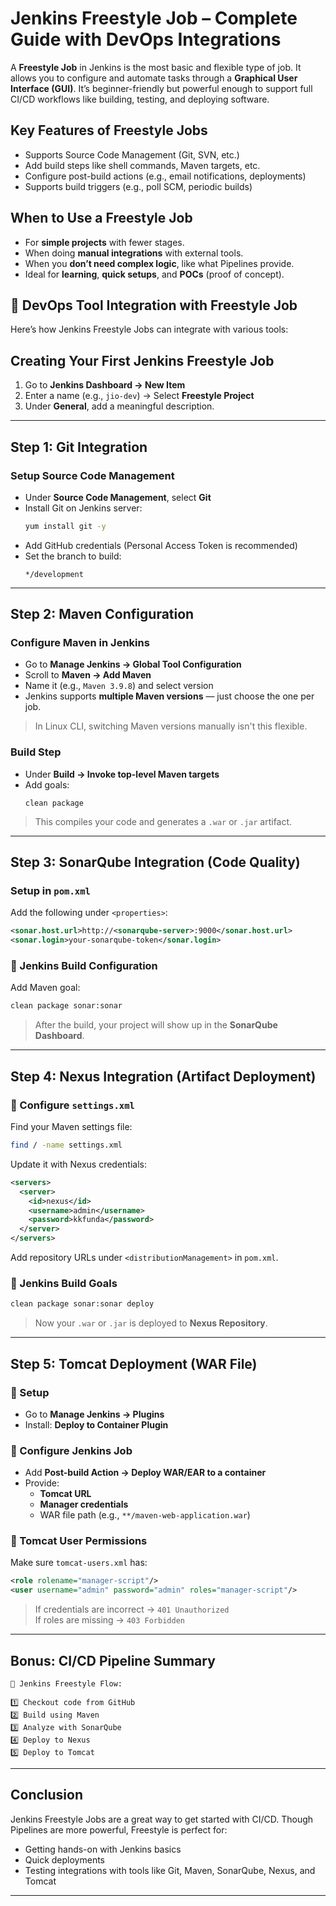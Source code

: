 
# Jenkins Freestyle Job – Complete Guide with DevOps Integrations

A **Freestyle Job** in Jenkins is the most basic and flexible type of job. It allows you to configure and automate tasks through a **Graphical User Interface (GUI)**. It’s beginner-friendly but powerful enough to support full CI/CD workflows like building, testing, and deploying software.

## Key Features of Freestyle Jobs
-  Supports Source Code Management (Git, SVN, etc.)
- Add build steps like shell commands, Maven targets, etc.
- Configure post-build actions (e.g., email notifications, deployments)
-  Supports build triggers (e.g., poll SCM, periodic builds)

##  When to Use a Freestyle Job
- For **simple projects** with fewer stages.
- When doing **manual integrations** with external tools.
- When you **don’t need complex logic**, like what Pipelines provide.
- Ideal for **learning**, **quick setups**, and **POCs** (proof of concept).

## 🔗 DevOps Tool Integration with Freestyle Job

Here’s how Jenkins Freestyle Jobs can integrate with various tools:

##  Creating Your First Jenkins Freestyle Job 
1. Go to **Jenkins Dashboard → New Item**
2. Enter a name (e.g., `jio-dev`) → Select **Freestyle Project**
3. Under **General**, add a meaningful description.

---

##  Step 1: Git Integration

###  Setup Source Code Management

- Under **Source Code Management**, select **Git**
- Install Git on Jenkins server:
  ```bash
  yum install git -y
  ```
- Add GitHub credentials (Personal Access Token is recommended)
- Set the branch to build:
  ```
  */development
  ```

---

##  Step 2: Maven Configuration

### Configure Maven in Jenkins
- Go to **Manage Jenkins → Global Tool Configuration**
- Scroll to **Maven → Add Maven**
- Name it (e.g., `Maven 3.9.8`) and select version
- Jenkins supports **multiple Maven versions** — just choose the one per job.

>  In Linux CLI, switching Maven versions manually isn't this flexible.

### Build Step
- Under **Build → Invoke top-level Maven targets**
- Add goals:
  ```
  clean package
  ```

>  This compiles your code and generates a `.war` or `.jar` artifact.

---

##  Step 3: SonarQube Integration (Code Quality)

### Setup in `pom.xml`

Add the following under `<properties>`:

```xml
<sonar.host.url>http://<sonarqube-server>:9000</sonar.host.url>
<sonar.login>your-sonarqube-token</sonar.login>
```

### 🔹 Jenkins Build Configuration

Add Maven goal:
```bash
clean package sonar:sonar
```

> After the build, your project will show up in the **SonarQube Dashboard**.

---

##  Step 4: Nexus Integration (Artifact Deployment)

### 🔹 Configure `settings.xml`

Find your Maven settings file:
```bash
find / -name settings.xml
```

Update it with Nexus credentials:

```xml
<servers>
  <server>
    <id>nexus</id>
    <username>admin</username>
    <password>kkfunda</password>
  </server>
</servers>
```

Add repository URLs under `<distributionManagement>` in `pom.xml`.

### 🔹 Jenkins Build Goals

```bash
clean package sonar:sonar deploy
```

>  Now your `.war` or `.jar` is deployed to **Nexus Repository**.

---

## Step 5: Tomcat Deployment (WAR File)

### 🔹 Setup

- Go to **Manage Jenkins → Plugins**
- Install: **Deploy to Container Plugin**

### 🔹 Configure Jenkins Job

- Add **Post-build Action → Deploy WAR/EAR to a container**
- Provide:
  - **Tomcat URL**
  - **Manager credentials**
  - WAR file path (e.g., `**/maven-web-application.war`)

### 🔹 Tomcat User Permissions

Make sure `tomcat-users.xml` has:

```xml
<role rolename="manager-script"/>
<user username="admin" password="admin" roles="manager-script"/>
```

>  If credentials are incorrect → `401 Unauthorized`  
>  If roles are missing → `403 Forbidden`

---

## Bonus: CI/CD Pipeline Summary

```
🔁 Jenkins Freestyle Flow:

1️⃣ Checkout code from GitHub  
2️⃣ Build using Maven  
3️⃣ Analyze with SonarQube  
4️⃣ Deploy to Nexus  
5️⃣ Deploy to Tomcat  
```

---

##  Conclusion

Jenkins Freestyle Jobs are a great way to get started with CI/CD. Though Pipelines are more powerful, Freestyle is perfect for:

- Getting hands-on with Jenkins basics  
- Quick deployments  
- Testing integrations with tools like Git, Maven, SonarQube, Nexus, and Tomcat

---
